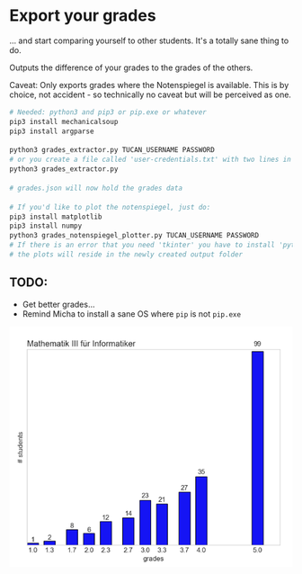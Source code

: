# Export your grades
... and start comparing yourself to other students. It's a totally sane thing to do.

Outputs the difference of your grades to the grades of the others.

Caveat: Only exports grades where the Notenspiegel is available. This is by choice, not accident - so technically no caveat but will be perceived as one.

```bash
# Needed: python3 and pip3 or pip.exe or whatever
pip3 install mechanicalsoup
pip3 install argparse

python3 grades_extractor.py TUCAN_USERNAME PASSWORD
# or you create a file called 'user-credentials.txt' with two lines in it: your username and password (trailing whitespace etc. will be stripped) and then you do:
python3 grades_extractor.py

# grades.json will now hold the grades data

# If you'd like to plot the notenspiegel, just do:
pip3 install matplotlib
pip3 install numpy
python3 grades_notenspiegel_plotter.py TUCAN_USERNAME PASSWORD
# If there is an error that you need 'tkinter' you have to install 'python-pmw' (Arch Linux)
# the plots will reside in the newly created output folder
```

## TODO:
- Get better grades...
- Remind Micha to install a sane OS where `pip` is not `pip.exe`


![Notenspiegel](screenshot.png)